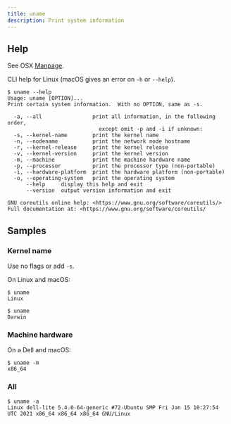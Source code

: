 ```yaml
---
title: uname
description: Print system information
---
```


## Help

See OSX [Manpage](https://ss64.com/osx/uname.html).

CLI help for Linux (macOS gives an error on `-h` or `--help`).

```console
$ uname --help
Usage: uname [OPTION]...
Print certain system information.  With no OPTION, same as -s.

  -a, --all                print all information, in the following order,
                             except omit -p and -i if unknown:
  -s, --kernel-name        print the kernel name
  -n, --nodename           print the network node hostname
  -r, --kernel-release     print the kernel release
  -v, --kernel-version     print the kernel version
  -m, --machine            print the machine hardware name
  -p, --processor          print the processor type (non-portable)
  -i, --hardware-platform  print the hardware platform (non-portable)
  -o, --operating-system   print the operating system
      --help     display this help and exit
      --version  output version information and exit

GNU coreutils online help: <https://www.gnu.org/software/coreutils/>
Full documentation at: <https://www.gnu.org/software/coreutils/
```

## Samples

### Kernel name

Use no flags or add `-s`.

On Linux and macOS:

```console
$ uname
Linux
```

```console
$ uname
Darwin
```

### Machine hardware

On a Dell and macOS:

```console
$ uname -m
x86_64
```


### All

```console
$ uname -a
Linux dell-lite 5.4.0-64-generic #72-Ubuntu SMP Fri Jan 15 10:27:54 UTC 2021 x86_64 x86_64 x86_64 GNU/Linux
```

